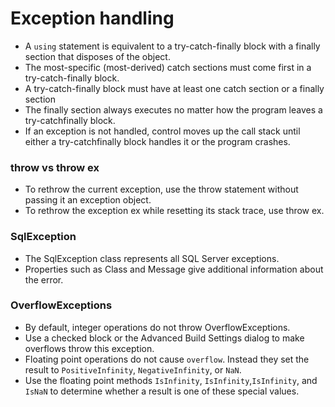 # Exception handling 
- A ```using``` statement is equivalent to a try-catch-finally block with a finally section that disposes of the object. 
- The most-specific (most-derived) catch sections must come first in a try-catch-finally block.
- A try-catch-finally block must have at least one catch section or a finally section
- The finally section always executes no matter how the program leaves a try-catchfinally block. 
- If an exception is not handled, control moves up the call stack until either a try-catchfinally block handles it or the program crashes. 

### throw vs throw ex
- To rethrow the current exception, use the throw statement without passing it an exception object. 
- To rethrow the exception ex while resetting its stack trace, use throw ex.
 
### SqlException
- The SqlException class represents all SQL Server exceptions. 
- Properties such as Class and Message give additional information about the error. 

### OverflowExceptions
- By default, integer operations do not throw OverflowExceptions. 
- Use a checked block or the Advanced Build Settings dialog to make overflows throw this exception. 
- Floating point operations do not cause ```overflow```. Instead they set the result to ```PositiveInfinity```, ```NegativeInfinity```, or ```NaN```. 
- Use the floating point methods ```IsInfinity```, ```IsInfinity```,```IsInfinity```, and ```IsNaN``` to determine whether a result is one of these special values.
